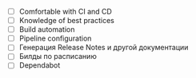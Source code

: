 - [ ] Comfortable with CI and CD
- [ ] Knowledge of best practices
- [ ] Build automation
- [ ] Pipeline configuration
- [ ] Генерация Release Notes и другой документации
- [ ] Билды по расписанию
- [ ] Dependabot